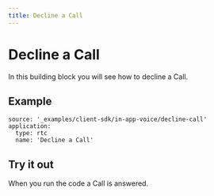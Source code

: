 ```yaml
---
title: Decline a Call
---
```


# Decline a Call

In this building block you will see how to decline a Call.

## Example

```building_blocks
source: '_examples/client-sdk/in-app-voice/decline-call'
application:
  type: rtc
  name: 'Decline a Call'
```

## Try it out

When you run the code a Call is answered.